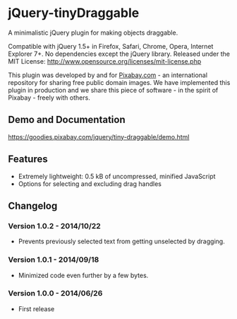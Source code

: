 jQuery-tinyDraggable
===================

A minimalistic jQuery plugin for making objects draggable.

Compatible with jQuery 1.5+ in Firefox, Safari, Chrome, Opera, Internet Explorer 7+. No dependencies except the jQuery library.
Released under the MIT License: http://www.opensource.org/licenses/mit-license.php

This plugin was developed by and for [Pixabay.com](https://pixabay.com/) - an international repository for sharing free public domain images.
We have implemented this plugin in production and we share this piece of software - in the spirit of Pixabay - freely with others.

## Demo and Documentation

https://goodies.pixabay.com/jquery/tiny-draggable/demo.html

## Features

* Extremely lightweight: 0.5 kB of uncompressed, minified JavaScript
* Options for selecting and excluding drag handles

## Changelog

### Version 1.0.2 - 2014/10/22

* Prevents previously selected text from getting unselected by dragging.

### Version 1.0.1 - 2014/09/18

* Minimized code even further by a few bytes.

### Version 1.0.0 - 2014/06/26

* First release
